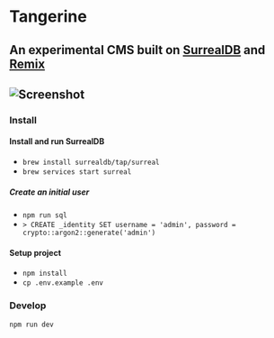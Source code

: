 # Tangerine

## An experimental CMS built on [SurrealDB](https://surrealdb.com) and [Remix](https://remix.run/)

## ![Screenshot](https://i.ibb.co/yXjZs8N/Screenshot-2022-10-28-at-2-40-25-PM.png)

### Install

#### Install and run SurrealDB

- `brew install surrealdb/tap/surreal`
- `brew services start surreal`

##### Create an initial user
- `npm run sql`
- `> CREATE _identity SET username = 'admin', password = crypto::argon2::generate('admin')`

#### Setup project
- `npm install`
- `cp .env.example .env`

### Develop

```sh
npm run dev
```
